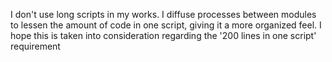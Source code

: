 I don't use long scripts in my works. I diffuse processes between modules to lessen the amount of code in one script, giving it a more organized feel. 
I hope this is taken into consideration regarding the '200 lines in one script' requirement
